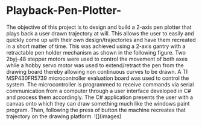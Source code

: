 # Playback-Pen-Plotter-
The objective of this project is to design and build a 2-axis pen plotter that plays back a user drawn trajectory at will. This allows the user to easily and quickly come up with their own design/trajectories and have them recreated in a short matter of time. This was achieved using a 2-axis gantry with a retractable pen holder mechanism as shown in the following figure. Two 2byj-48 stepper motors were used to control the movement of both axes while a hobby servo motor was used to extend/retract the pen from the drawing board thereby allowing non continuous curves to be drawn. A TI MSP430FR5739 microcontroller evaluation board was used to control the system. The microcontroller is programmed to receive commands via serial communication from a computer through a user interface developed in C# and process them accordingly. The C# application presents the user with a canvas onto which they can draw something much like the windows paint program. Then, following the press of button the machine recreates that trajectory on the drawing platform.
![](images\)
